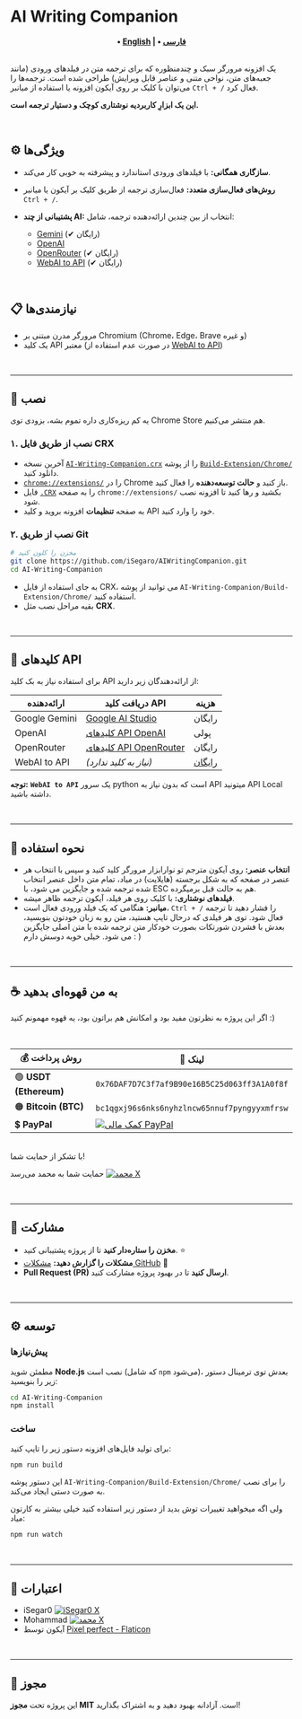 # AI Writing Companion

<div align="center">
    <strong>
        • <a href="./README.md">English</a> | 
        • <a href="./README.FA.md">فارسی</a>
    </strong>
</div>

<br>

یک افزونه مرورگر سبک و چندمنظوره که برای ترجمه متن در فیلدهای ورودی (مانند جعبه‌های متن، نواحی متنی و عناصر قابل ویرایش) طراحی شده است. ترجمه‌ها را می‌توان با کلیک بر روی آیکون افزونه یا استفاده از میانبر `Ctrl + /` فعال کرد.

**این یک ابزارِ کاربردیه نوشتاری کوچک و دستیار ترجمه است.**

<br>

## ⚙️ ویژگی‌ها

- **سازگاری همگانی:** با فیلدهای ورودی استاندارد و پیشرفته به خوبی کار می‌کند.
- **روش‌های فعال‌سازی متعدد:** فعال‌سازی ترجمه از طریق کلیک بر آیکون یا میانبر `Ctrl + /`.
- **پشتیبانی از چند AI:** انتخاب از بین چندین ارائه‌دهنده ترجمه، شامل:

  - [Gemini][gemini-url] (✔ رایگان)
  - [OpenAI][openai-url]
  - [OpenRouter][openrouter-url] (✔ رایگان)
  - [WebAI to API][webai-to-api-url] (✔ رایگان)

<br>

## 📋 نیازمندی‌ها

- مرورگر مدرن مبتنی بر Chromium (Chrome، Edge، Brave و غیره)
- یک کلید API معتبر (در صورت عدم استفاده از [WebAI to API][webai-to-api-url])

<br>

---

## 🔧 نصب

یه کم ریزه‌کاری داره تموم بشه، بزودی توی Chrome Store هم منتشر می‌کنیم.

### ۱. نصب از طریق فایل CRX

- آخرین نسخه [`AI-Writing-Companion.crx`][crx-download-url] را از پوشه [`Build-Extension/Chrome/`][chrome-build-folder-url] دانلود کنید.
- [`chrome://extensions/`][chrome-extensions-url] را در Chrome باز کنید و **حالت توسعه‌دهنده** را فعال کنید.
- فایل [`.CRX`][crx-download-url] را به صفحه `chrome://extensions/` بکشید و رها کنید تا افزونه نصب شود.
- به صفحه **تنظیمات** افزونه بروید و کلید API خود را وارد کنید.

### ۲. نصب از طریق Git

```bash
# مخزن را کلون کنید
git clone https://github.com/iSegaro/AIWritingCompanion.git
cd AI-Writing-Companion
```

- به جای استفاده از فایل CRX، می توانید از پوشه `AI-Writing-Companion/Build-Extension/Chrome/` استفاده کنید.
- بقیه مراحل نصب مثل **CRX**.

<br>

---

## 🔑 کلیدهای API

برای استفاده نیاز به بک کلید API از ارائه‌دهندگان زیر دارید:

| ارائه‌دهنده   | دریافت کلید API                                  | هزینه                      |
| ------------- | ------------------------------------------------ | -------------------------- |
| Google Gemini | [Google AI Studio][gemini-api-key-url]           | رایگان                     |
| OpenAI        | [کلیدهای API OpenAI][openai-api-key-url]         | پولی                       |
| OpenRouter    | [کلیدهای API OpenRouter][openrouter-api-key-url] | رایگان                     |
| WebAI to API  | _(نیاز به کلید ندارد)_                           | [رایگان][webai-to-api-url] |

**توجه:** **`WebAI to API`** یک سرور python است که بدون نیاز به API میتونید API Local داشته باشید.

<br>

---

## 🎯 نحوه استفاده

- **انتخاب عنصر:** روی آیکون مترجم تو نوارابزار مرورگر کلید کنید و سپس با انتخاب هر عنصر در صفحه که به شکل برجسته (هایلایت) در میاد، تمام متن داخل عنصر انتخاب شده ترجمه شده و جایگزین می شود،
  با ESC هم به حالت قبل برمیگرده.
- **فیلدهای نوشتاری:** با کلیک روی هر فیلد، آیکون ترجمه ظاهر میشه.
- **میانبر:** هنگامی که یک فیلد ورودی فعال است، `Ctrl + /` را فشار دهید تا ترجمه فعال شود.
  توی هر فیلدی که درحال تایپ هستید، متن رو به زبان خودتون بنویسید، بعدش با فشردن شورتکات بصورت خودکار متن ترجمه شده با متن اصلی جایگزین می شود. خیلی خوبه دوسش دارم : )

<br>

---

## ☕ به من قهوه‌ای بدهید

اگر این پروژه به نظرتون مفید بود و امکانش هم براتون بود، یه قهوه مهمونم کنید :)

<br>

| 💰 روش پرداخت          | 🔗 لینک                                                                                                                                                            |
| ---------------------- | ------------------------------------------------------------------------------------------------------------------------------------------------------------------ |
| 🟢 **USDT (Ethereum)** | `0x76DAF7D7C3f7af9B90e16B5C25d063ff3A1A0f8f`                                                                                                                       |
| 🟠 **Bitcoin (BTC)**   | `bc1qgxj96s6nks6nyhzlncw65nnuf7pyngyyxmfrsw`                                                                                                                       |
| 💲 **PayPal**          | [![کمک مالی PayPal](https://img.shields.io/badge/Donate-Paypal-00457C?logo=paypal&labelColor=gold)](https://www.paypal.com/donate/?hosted_button_id=DUZBXEKUJGKLE) |

<br>
با تشکر از حمایت شما!

حمایت شما به محمد می‌رسد [![محمد X](<https://img.shields.io/badge/X%20(Twitter)-M_Khani65-green?style=flat&logo=x>)][mohammad-x-url]

<br>

---

## 🤝 مشارکت

- **مخزن را ستاره‌دار کنید** تا از پروژه پشتیبانی کنید. ⭐
- **مشکلات را گزارش دهید:** [مشکلات GitHub][github-issues-url] 🐞
- **Pull Request (PR) ارسال کنید** تا در بهبود پروژه مشارکت کنید.

<br>

---

## ⚙️ توسعه

### پیش‌نیازها

مطمئن شوید **Node.js** نصب است (که شامل `npm` می‌شود)، بعدش توی ترمینال دستور زیر را بنویسید:

```bash
cd AI-Writing-Companion
npm install
```

### ساخت

برای تولید فایل‌های افزونه دستور زیر را تایپ کنید:

```bash
npm run build
```

این دستور پوشه `AI-Writing-Companion/Build-Extension/Chrome/` را برای نصب به صورت دستی ایجاد می‌کند.

ولی اگه میخواهید تغییرات توش بدید از دستور زیر استفاده کنید خیلی بیشتر به کارتون میاد:

```bash
npm run watch
```

<br>

---

## 🎨 اعتبارات

- iSegar0 [![iSegar0 X](<https://img.shields.io/badge/X%20(Twitter)-iSegar0-blue?style=flat&logo=x>)](https://x.com/iSegar0/)
- Mohammad [![محمد X](<https://img.shields.io/badge/X%20(Twitter)-M_Khani65-blue?style=flat&logo=x>)](https://x.com/M_Khani65/)
- آیکون توسط [Pixel perfect - Flaticon][flaticon-url]

<br>

---

## 📜 مجوز

این پروژه تحت **مجوز MIT** است. آزادانه بهبود دهید و به اشتراک بگذارید!

[gemini-url]: https://gemini.com/
[openai-url]: https://chat.openai.com/
[openrouter-url]: https://openrouter.ai/
[webai-to-api-url]: https://github.com/Amm1rr/WebAI-to-API/
[crx-download-url]: https://github.com/iSegaro/AIWritingCompanion/raw/refs/heads/main/Build-Extension/Chrome/AI-Writing-Companion.crx
[chrome-build-folder-url]: https://github.com/iSegaro/AIWritingCompanion/raw/refs/heads/main/Build-Extension/Chrome/
[chrome-extensions-url]: chrome://extensions/
[gemini-api-key-url]: https://aistudio.google.com/apikey/
[openai-api-key-url]: https://platform.openai.com/api-keys/
[openrouter-api-key-url]: https://openrouter.ai/settings/keys/
[mohammad-x-url]: https://x.com/m_khani65/
[github-issues-url]: https://github.com/iSegaro/AIWritingCompanion/issues
[isegaro-x-url]: https://x.com/iSegar0/
[m-khani65-x-url]: https://x.com/M_Khani65/
[flaticon-url]: https://www.flaticon.com/free-icons/translate
